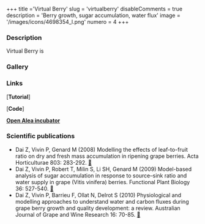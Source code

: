+++
title ='Virtual Berry'
slug = 'virtualberry'
disableComments = true
description = 'Berry growth, sugar accumulation, water flux'
image = '/images/icons/4698354_l.png'
numero = 4
+++


<!--# Virtual Berry-->

### Description

Virtual Berry is 

### Gallery

### Links

[**Tutorial**]


[**Code**]


[**Open Alea incubator**](https://github.com/openalea-incubator/VirtualBerry)


### Scientific publications

- Dai Z, Vivin P, Genard M (2008) Modelling the effects of leaf-to-fruit ratio on dry and fresh mass accumulation in ripening grape berries. Acta Horticulturae 803: 283-292.  [:page_facing_up:](https://doi.org/10.17660/ActaHortic.2008.803.36)
- Dai Z, Vivin P, Robert T, Milin S, Li SH, Genard M (2009) Model-based analysis of sugar accumulation in response to source–sink ratio and water supply in grape (Vitis vinifera) berries. Functional Plant Biology 36: 527-540.  [:page_facing_up:](https://doi.org/10.1071/FP08284)
- Dai Z, Vivin P, Barrieu F, Ollat N, Delrot S (2010) Physiological and modelling approaches to understand water and carbon fluxes during grape berry growth and quality development: a review. Australian Journal of Grape and Wine Research 16: 70-85.  [:page_facing_up:](https://doi.org/10.1111/j.1755-0238.2009.00071.x)
